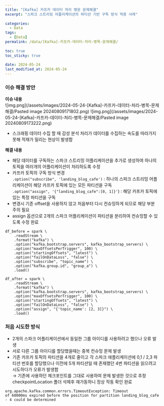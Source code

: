 ```yaml
---  
title: "[Kafka] 카프카 데이터 처리 병문 문제해결"  
excerpt: "스파크 스트리밍 어플리케이션의 파티션 기반 구독 방식 적용 사례"  
  
categories:  
  - Data  
tags:  
  - [Data]  
permalink: /data/[Kafka]-카프카-데이터-처리-병목-문제해결/  
  
toc: true  
toc_sticky: true  
  
date: 2024-05-24  
last_modified_at: 2024-05-24  
---  
```

  
### 이슈 해결 방안  
**이슈 내용**  
![img.png](/assets/images/2024-05-24-[Kafka]-카프카-데이터-처리-병목-문제해결/Pasted image 20240809171802.png)
![img.png](/assets/images/2024-05-24-[Kafka]-카프카-데이터-처리-병목-문제해결/Pasted image 20240809173222.png)
  
- 스크래핑 데이터 수집 할 때 감성 분석 처리가 데이터를 수집하는 속도를 따라가지 못해 적재가 밀리는 현상이 발생함  
  
**해결 내용**  
- 해당 데이터를 구독하는 스파크 스트리밍 어플리케이션을 추가로 생성하여 하나의 토픽을 여러개의 어플리케이션이 처리하도록 수정  
- 카프카 토픽의 구독 방식 변경    
`.option("subscribe", 'landing_blog_cafe')` : 하나의 스파크 스트리밍 어플리케이션이 해당 카프카 토픽에 있는 모든 파티션을 구독    
`.option("assign", '{"landing_blog_cafe":[0, 1]}'`) : 해당 카프카 토픽에 있는 특정 파티션을 구독  
- 변경시 기존 offset을 사용하지 않고 처음부터 다시 컨슈밍하게 되므로 해당 부분 주의 필요  
- assign 옵션으로 2개의 스파크 어플리케이션이 파티션을 분리하여 컨슈밍할 수 있도록 수정 완료  
  
```  
df_before = spark \    
    .readStream \    
    .format("kafka") \    
    .option("kafka.bootstrap.servers", kafka_bootstrap_servers) \    
    .option("maxOffsetsPerTrigger", 100) \    
    .option("startingOffsets", "latest") \    
    .option("failOnDataLoss", "false") \    
    .option("subscribe", "topic_name") \    
    .option("kafka.group.id", "group_a") \    
    .load()  
```  
  
```  
df_after = spark \    
    .readStream \    
    .format("kafka") \    
    .option("kafka.bootstrap.servers", kafka_bootstrap_servers) \    
    .option("maxOffsetsPerTrigger", 100) \    
    .option("startingOffsets", "latest") \    
    .option("failOnDataLoss", "false") \    
    .option("assign", "{'topic_name': [2, 3]}") \    
    .load()  
```  
  
### 처음 시도한 방식  
  
- 2개의 스파크 어플리케이션에서 동일한 그룹 아이디를 사용하려고 했으나 오류 발생  
- 서로 다른 그룹 아이디를 할당했을때는 중복 컨슈밍 문제 발생  
- 기존 카프카 토픽의 파티션을 4개로 줄이고 각 스파크 애플리케이션에 0,1 / 2,3 파티션 번호를 할당했으나 이전에 5개 파티션일 때 존재했던 4번 파티션을 읽으려고 시도하다가 오류가 발생함    
→ 기존에 사용하던 체크포인트를 그대로 사용하여 문제 발생한 것으로 추정checkpointLocation 폴더 삭제후 재가동하니 정상 작동 확인 완료  
  
```  
org.apache.kafka.common.errors.TimeoutException: Timeout of 60000ms expired before the position for partition landing_blog_cafe - 4 could be determined  
```